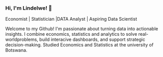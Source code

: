 ### Hi, I'm Lindelwe! 👋

Economist | Statistician |DATA Analyst | Aspiring Data Scientist

Welcome to my Github! I'm passionate about turning data into actionable insights.
I combine economics, statistics and analytics to solve real-worldproblems, build interacive dashboards, and support strategic decision-making.
Studied Economics and Statistics at the university of Botswana.
